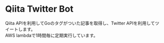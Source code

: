 # Qiita Twitter Bot

Qiita APIを利用してGoのタグがついた記事を取得し、Twitter APIを利用してツイートします。  
AWS lambdaで1時間毎に定期実行しています。
